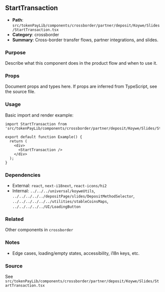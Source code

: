 ## StartTransaction

- **Path**: `src/tokenPayLib/components/crossborder/partner/deposit/Koywe/Slides/StartTransaction.tsx`
- **Category**: crossborder
- **Summary**: Cross-border transfer flows, partner integrations, and slides.

### Purpose
Describe what this component does in the product flow and when to use it.

### Props
Document props and types here. If props are inferred from TypeScript, see the source file.

### Usage
Basic import and render example:


```tsx
import StartTransaction from 'src/tokenPayLib/components/crossborder/partner/deposit/Koywe/Slides/StartTransaction';

export default function Example() {
  return (
    <div>
      <StartTransaction />
    </div>
  );
}

```

### Dependencies
- External: `react`, `next-i18next`, `react-icons/hi2`
- Internal: `../../../universal/koyweUtils`, `../../../../../depositPage/slides/DepositMethodSelector`, `../../../../../../utilities/stableCoinsMaps`, `../../../../../UI/LoadingButton`

### Related
Other components in `crossborder`

### Notes
- Edge cases, loading/empty states, accessibility, i18n keys, etc.

### Source
See `src/tokenPayLib/components/crossborder/partner/deposit/Koywe/Slides/StartTransaction.tsx`
